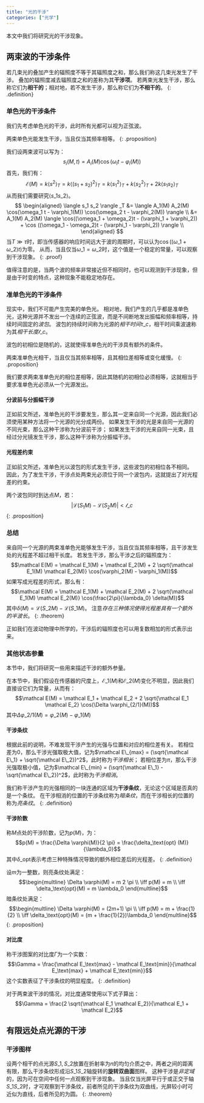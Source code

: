 ```yaml
---
title: "光的干涉"
categories: ["光学"]
---
```


本文中我们将研究光的干涉现象。

## 两束波的干涉条件

若几束光的叠加产生的辐照度不等于其辐照度之和，那么我们称这几束光发生了干涉。
叠加的辐照度减去辐照度之和的差称为其**干涉项**。
若两束光发生干涉，那么称它们为**相干的**；相对地，若不发生干涉，那么称它们为**不相干的**。
{: .definition}

### 单色光的干涉条件

我们先考虑单色光的干涉，此时所有光都可以视为正弦波。

两束单色光能发生干涉，当且仅当其频率相等。
{: .proposition}

我们设两束波可以写为：
$$s_i (M,t) = A_i(M) \cos (\omega_i t - \varphi_i(M))$$
首先，我们有：
$$\mathcal E(M) = k \langle s^2 \rangle_T = k \langle (s_1+s_2)^2\rangle_T = k \langle s_1^2\rangle_T + k \langle s_2^2 \rangle_T + 2k \langle s_1 s_2 \rangle_T$$
从而我们需要研究$\langle s\_1 s\_2 \rangle$。
$$
\begin{aligned}
    \langle s_1 s_2 \rangle _T 
    &= \langle A_1(M) A_2(M) \cos(\omega_1 t - \varphi_1(M)) \cos(\omega_2 t - \varphi_2(M)) \rangle \\
    &= A_1(M) A_2(M) \langle \cos((\omega_1 + \omega_2)t - (\varphi_1 + \varphi_2)) + \cos ((\omega_1 - \omega_2)t - (\varphi_1 - \varphi_2)) \rangle \\
\end{aligned}
$$
当$T \gg \tau$时，即当传感器的响应时间远大于波的周期时，可以认为$\cos ((\omega\_1 + \omega\_2) t)$为零。
从而，当且仅当$\omega\_1 = \omega\_2$时，这个值是一个稳定的常量，可以观察到干涉现象。
{: .proof}

值得注意的是，当两个波的频率非常接近但不相同时，也可以观测到干涉现象，但是由于时变的特点，这种现象不能稳定地存在。

### 准单色光的干涉条件

现实中，我们不可能产生完美的单色光。
相对地，我们产生的几乎都是准单色光，这种光源并不发出一个连续的正弦波，而是不间断地发出振幅和频率相等，持续时间固定的*波包*。
波包的持续时间称为光源的*相干时间*$\tau\_c$，相干时间乘波速称为其*相干长度*$\mathcal l\_c$。

波包的初相位是随机的，这就使得准单色光的干涉具有额外的条件。

两束准单色光相干，当且仅当其频率相等，且其相位差相等或变化缓慢。
{: .proposition}

我们要求两束准单色光的相位差相等，因此其随机的初相位必须相等，这就相当于要求准单色光必须从一个光源发出。

#### 分波前与分振幅干涉

正如前文所述，准单色光的干涉要发生，那么其一定来自同一个光源，因此我们必须使用某种方法将一个光源的光分成两份。
如果发生干涉的光是来自同一光源的不同光束，那么这种干涉称为分波前干涉；
如果发生干涉的光来自同一光束，且经过分光镜发生干涉，那么这种干涉称为分振幅干涉。

#### 光程差约束

正如前文所述，准单色光以波包的形式发生干涉，这些波包的初相位各不相同。
因此，为了发生干涉，干涉点处两束光必须位于同一个波包内，这就提出了对光程差的约束。

两个波包同时到达点$M$，若：
$$|\mathcal L(S_1M) - \mathcal L(S_2M)| < \mathcal l\_c$$
{: .proposition}


### 总结

来自同一个光源的两束准单色光能够发生干涉，当且仅当其频率相等，且干涉发生处的光程差不超过相干长度。
若发生干涉，那么干涉之后的辐照度为：
$$\mathcal E(M) = \mathcal E_1(M) + \mathcal E_2(M) + 2 \sqrt{\mathcal E_1(M) \mathcal E_2(M)} \cos(\varphi_2(M) - \varphi_1(M))$$
如果写成光程差的形式，那么有：
$$\mathcal E(M) = \mathcal E_1(M) + \mathcal E_2(M) + 2 \sqrt{\mathcal E_1(M) \mathcal E_2(M)} \cos(\frac{2\pi}{\lambda_0} \delta(M))$$
其中$\delta(M) = \mathcal L(S\_2M) - \mathcal L(S\_1M)$。
注意*存在三种情况使得光程差具有一个额外的半波长*。
{: .theorem}

正如我们在波动物理中所学的，干涉后的辐照度也可以用复数相加的形式表示出来。

### 其他状态参量

本节中，我们将研究一些用来描述干涉的额外参量。

在本节中，我们假设在传感器的尺度上，$\mathcal E\_1(M)$和$\mathcal E\_2(M)$变化不明显，因此我们直接设它们为常量，从而有：
$$\mathcal E(M) = \mathcal E_1 + \mathcal E_2 + 2 \sqrt{\mathcal E_1 \mathcal E_2} \cos(\Delta \varphi_{2/1}(M))$$
其中$\Delta \varphi\_{2/1}(M) = \varphi\_2(M) - \varphi\_1(M)$

#### 干涉条纹

根据此前的说明，不难发现干涉产生的光强与位置和对应的相位差有关。
若相位差为$0$，那么干涉光强取极大值，记为$\mathcal E\_{max} = (\sqrt{\mathcal E\_1} + \sqrt{\mathcal E\_2})^2$，此时称为*干涉相长*；
若相位差为$\pi$，那么干涉光强取极小值，记为$\mathcal E\_{min} = (\sqrt{\mathcal E\_1} - \sqrt{\mathcal E\_2})^2$，此时称为*干涉相消*。

我们称干涉产生的光强相同的一块连通的区域为**干涉条纹**，无论这个区域是否真的是一个条纹。
在干涉相消的位置的干涉条纹称为*暗条纹*，而在干涉相长的位置的称为*亮条纹*。
{: .definition}

#### 干涉阶数

称$M$点处的干涉阶数，记为$p(M)$，为：
$$p(M) = \frac{\Delta \varphi(M)}{2 \pi} = \frac{\delta_\text{opt} (M)}{\lambda_0}$$
其中$\delta\_\text{opt}$表示考虑三种特殊情况导致的额外相位差后的光程差。
{: .definition}

设$m$为一整数，则亮条纹处满足：
$$\begin{multline} \Delta \varphi(M) = m 2 \pi \\ \iff p(M) = m \\ \iff \delta_\text{opt}(M) = m \lambda_0 \end{multline}$$
暗条纹处满足：
$$\begin{multline} \Delta \varphi(M) = (2m+1) \pi \\ \iff p(M) = m + \frac{1}{2} \\ \iff \delta_\text{opt}(M) = (m + \frac{1}{2})\lambda_0 \end{multline}$$
{: .proposition}

#### 对比度

称干涉图案的对比度$\Gamma$为一个实数：
$$\Gamma = \frac{\mathcal E_\text{max} - \mathcal E_\text{min}}{\mathcal E_\text{max} + \mathcal E_\text{min}}$$
这个实数表征了干涉条纹的明显程度。
{: .definition}

对于两束波干涉的情况，对比度通常使用以下式子算出：
$$\Gamma = \frac{2 \sqrt{\mathcal E_1 \mathcal E_2}}{\mathcal E_1 + \mathcal E_2}$$

## 有限远处点光源的干涉

### 干涉图样

设两个相干的点光源$S\_1,S\_2$放置在折射率为$n$的均匀介质之中，两者之间的距离有限，那么干涉条纹形成沿$S\_1S\_2$轴旋转的**旋转双曲面**图样。
这种干涉是*非定域*的，因为可在空间中任何一点观察到干涉现象。
当且仅当光屏平行于或正交于轴$S\_1S\_2$时，才可观察到干涉条纹，前者所见的干涉条纹为双曲线，光屏较小时可近似为直线，后者所见的为圆。
{: .theorem}
